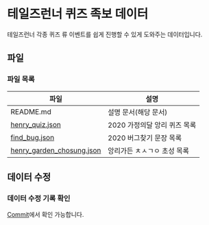 # 테일즈런너 퀴즈 족보 데이터
테일즈런너 각종 퀴즈 류 이벤트를 쉽게 진행할 수 있게 도와주는 데이터입니다.

## 파일
### 파일 목록
|파일|설명|
|--------|--------|
|README.md|설명 문서(해당 문서)|
|[henry_quiz.json](https://github.com/ruwaku/trjokbo/blob/master/henry_quiz.json)|2020 가정의달 앙리 퀴즈 목록|
|[find_bug.json](https://github.com/ruwaku/trjokbo/blob/master/find_bug.json)|2020 버그찾기 문장 목록|
|[henry_garden_chosung.json](https://github.com/ruwaku/trjokbo/blob/master/henry_garden_chosung.json)|앙리가든 ㅊㅅㄱㅇ 초성 목록|
## 데이터 수정
### 데이터 수정 기록 확인
[Commit](https://github.com/ruwaku/trjokbo/commits/master)에서 확인 가능합니다.

